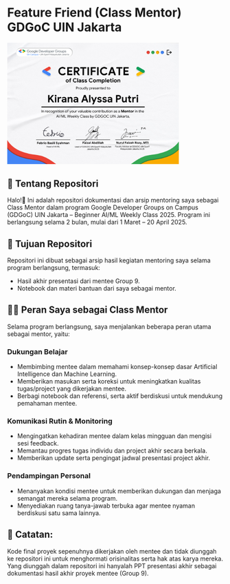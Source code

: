 # Feature Friend (Class Mentor) GDGoC UIN Jakarta

<img src="img/Feature Friend Certificate_Kirana Alyssa Putri.png" alt="Sertifikat Mentor" width="400"/>


## 📌 Tentang Repositori
Halo!👋 Ini adalah repositori dokumentasi dan arsip mentoring saya sebagai Class Mentor dalam program Google Developer Groups on Campus (GDGoC) UIN Jakarta – Beginner AI/ML Weekly Class 2025. Program ini berlangsung selama 2 bulan, mulai dari 1 Maret – 20 April 2025.

## 🎯 Tujuan Repositori
Repositori ini dibuat sebagai arsip hasil kegiatan mentoring saya selama program berlangsung, termasuk:
* Hasil akhir presentasi dari mentee Group 9.
* Notebook dan materi bantuan dari saya sebagai mentor.

## 👩‍💻 Peran Saya sebagai Class Mentor
Selama program berlangsung, saya menjalankan beberapa peran utama sebagai mentor, yaitu:
### Dukungan Belajar
* Membimbing mentee dalam memahami konsep-konsep dasar Artificial Intelligence dan Machine Learning.
* Memberikan masukan serta koreksi untuk meningkatkan kualitas tugas/project yang dikerjakan mentee.
* Berbagi notebook dan referensi, serta aktif berdiskusi untuk mendukung pemahaman mentee.

### Komunikasi Rutin & Monitoring
* Mengingatkan kehadiran mentee dalam kelas mingguan dan mengisi sesi feedback.
* Memantau progres tugas individu dan project akhir secara berkala.
* Memberikan update serta pengingat jadwal presentasi project akhir.

### Pendampingan Personal
* Menanyakan kondisi mentee untuk memberikan dukungan dan menjaga semangat mereka selama program.
* Menyediakan ruang tanya-jawab terbuka agar mentee nyaman berdiskusi satu sama lainnya.

## 📝 Catatan: 
Kode final proyek sepenuhnya dikerjakan oleh mentee dan tidak diunggah ke repositori ini untuk menghormati orisinalitas serta hak atas karya mereka. Yang diunggah dalam repositori ini hanyalah PPT presentasi akhir sebagai dokumentasi hasil akhir proyek mentee (Group 9).
